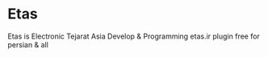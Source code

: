 # Etas
Etas is Electronic Tejarat Asia Develop &amp; Programming etas.ir plugin free for persian &amp; all
